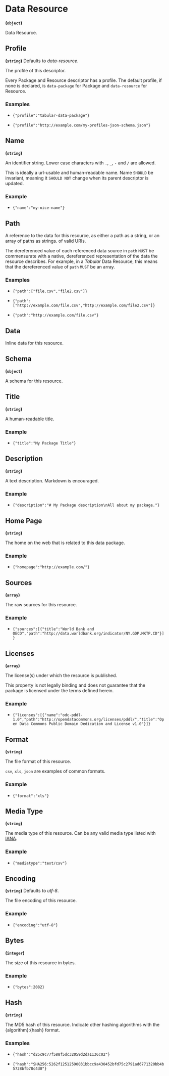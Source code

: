 # Data Resource

**(`object`)**

Data Resource.

## Profile

**(`string`)** Defaults to _data-resource_.

The profile of this descriptor.

Every Package and Resource descriptor has a profile. The default profile, if none is declared, is `data-package` for Package and `data-resource` for Resource.

### Examples

- `{"profile":"tabular-data-package"}`

- `{"profile":"http://example.com/my-profiles-json-schema.json"}`

## Name

**(`string`)** 

An identifier string. Lower case characters with `.`, `_`, `-` and `/` are allowed.

This is ideally a url-usable and human-readable name. Name `SHOULD` be invariant, meaning it `SHOULD NOT` change when its parent descriptor is updated.

### Example

- `{"name":"my-nice-name"}`

## Path

A reference to the data for this resource, as either a path as a string, or an array of paths as strings. of valid URIs.

The dereferenced value of each referenced data source in `path` `MUST` be commensurate with a native, dereferenced representation of the data the resource describes. For example, in a *Tabular* Data Resource, this means that the dereferenced value of `path` `MUST` be an array.

### Examples

- `{"path":["file.csv","file2.csv"]}`

- `{"path":["http://example.com/file.csv","http://example.com/file2.csv"]}`

- `{"path":"http://example.com/file.csv"}`

## Data

Inline data for this resource.

## Schema

**(`object`)** 

A schema for this resource.

## Title

**(`string`)** 

A human-readable title.

### Example

- `{"title":"My Package Title"}`

## Description

**(`string`)** 

A text description. Markdown is encouraged.

### Example

- `{"description":"# My Package description\nAll about my package."}`

## Home Page

**(`string`)** 

The home on the web that is related to this data package.

### Example

- `{"homepage":"http://example.com/"}`

## Sources

**(`array`)** 

The raw sources for this resource.

### Example

- `{"sources":[{"title":"World Bank and OECD","path":"http://data.worldbank.org/indicator/NY.GDP.MKTP.CD"}]}`

## Licenses

**(`array`)** 

The license(s) under which the resource is published.

This property is not legally binding and does not guarantee that the package is licensed under the terms defined herein.

### Example

- `{"licenses":[{"name":"odc-pddl-1.0","path":"http://opendatacommons.org/licenses/pddl/","title":"Open Data Commons Public Domain Dedication and License v1.0"}]}`

## Format

**(`string`)** 

The file format of this resource.

`csv`, `xls`, `json` are examples of common formats.

### Example

- `{"format":"xls"}`

## Media Type

**(`string`)** 

The media type of this resource. Can be any valid media type listed with [IANA](https://www.iana.org/assignments/media-types/media-types.xhtml).

### Example

- `{"mediatype":"text/csv"}`

## Encoding

**(`string`)** Defaults to _utf-8_.

The file encoding of this resource.

### Example

- `{"encoding":"utf-8"}`

## Bytes

**(`integer`)** 

The size of this resource in bytes.

### Example

- `{"bytes":2082}`

## Hash

**(`string`)** 

The MD5 hash of this resource. Indicate other hashing algorithms with the {algorithm}:{hash} format.

### Examples

- `{"hash":"d25c9c77f588f5dc32059d2da1136c02"}`

- `{"hash":"SHA256:5262f12512590031bbcc9a430452bfd75c2791ad6771320bb4b5728bfb78c4d0"}`
